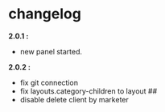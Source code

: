 # changelog
**2.0.1 :**

 - new panel started.

 **2.0.2 :**
 - fix git connection
 - fix layouts.category-children to layout ##
 - disable delete client by marketer
